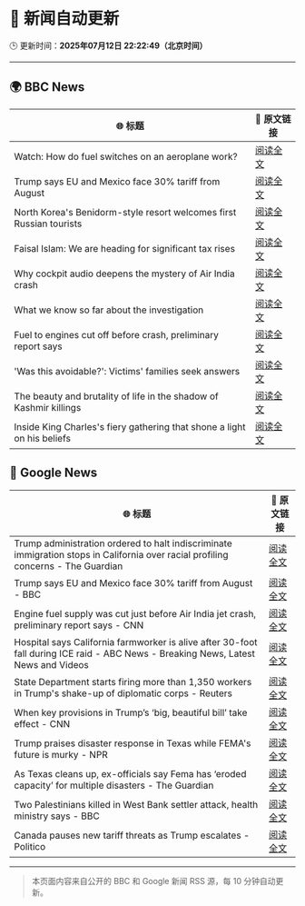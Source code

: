 # 🧠 新闻自动更新

🕒 更新时间：**2025年07月12日 22:22:49（北京时间）**

---

## 🌍 BBC News

| 🌐 标题 | 🔗 原文链接 |
|--------|-------------|
| Watch: How do fuel switches  on an aeroplane work? | [阅读全文](https://www.bbc.com/news/videos/cx2vrdd5xkeo) |
| Trump says EU and Mexico face 30% tariff from August | [阅读全文](https://www.bbc.com/news/articles/cyvj13d9ylpo) |
| North Korea's Benidorm-style resort welcomes first Russian tourists | [阅读全文](https://www.bbc.com/news/articles/cwyrk588dlro) |
| Faisal Islam: We are heading for significant tax rises | [阅读全文](https://www.bbc.com/news/articles/c9dgn647nplo) |
| Why cockpit audio deepens the mystery of Air India crash | [阅读全文](https://www.bbc.com/news/articles/cx2gy78gpnqo) |
| What we know so far about the investigation | [阅读全文](https://www.bbc.com/news/articles/c5y5nq170z4o) |
| Fuel to engines cut off before crash, preliminary report says | [阅读全文](https://www.bbc.com/news/articles/c79qrez8gqlo) |
| 'Was this avoidable?': Victims' families seek answers | [阅读全文](https://www.bbc.com/news/articles/c5ylv04r1eyo) |
| The beauty and brutality of life in the shadow of Kashmir killings | [阅读全文](https://www.bbc.com/news/articles/cjrll874eg5o) |
| Inside King Charles's fiery gathering that shone a light on his beliefs | [阅读全文](https://www.bbc.com/news/articles/c0l4jppyjzjo) |

## 📰 Google News

| 🌐 标题 | 🔗 原文链接 |
|--------|-------------|
| Trump administration ordered to halt indiscriminate immigration stops in California over racial profiling concerns - The Guardian | [阅读全文](https://news.google.com/rss/articles/CBMi9AFBVV95cUxQQ2QtTHk1R1R3Ri0yRU9IRy1hbnhlTTVTM2kwMmF4OEhWcVRtdnk4aGpkRjEtNDRtc3NRVFFSbTduZFk4aXNwa1A5dHZzWVR5YjlQcmpJY1RrMUgtZkhyWUxjSk9hMFcwaWpjUS1BMEZwMmdiRFJPSWlpQ1c2UWw1NFJXcF9LYkl5SzdGNThURmtzNnJjS0g5QkYwYlc5V05ORUZRcW9WQjdmQ1czLURkVHpmbXp1WDNCUHZiNmdQM0RRQVBVaWVlMHFHQUgwejdkVXVZd0JEVnRVQWZkV0E2QU90eVF6VFJRQ1N0V19kUm1MMlNL?oc=5) |
| Trump says EU and Mexico face 30% tariff from August - BBC | [阅读全文](https://news.google.com/rss/articles/CBMiWkFVX3lxTE1VMEFaSVV1VERUMnJ5OFlzcm5Va1BRMGdKalgyVnJ0em94T0RmOTdWZmxndXJoNlF1dk96X2ljMHdfZ29qMHMzRjBxUUp2V0xHZUZ0c3NpMEdGUdIBX0FVX3lxTE4yTG53SGJoQllFSS1BMGtuU0ZyMHEtaVYxM0d5dUJ3V19RR3RhbUhrZEhMamhPNnF2YWQtYXJkelZEOFRSdTFEbmhsYzZERmp5aWxFRGZWTnRIbmItdkJJ?oc=5) |
| Engine fuel supply was cut just before Air India jet crash, preliminary report says - CNN | [阅读全文](https://news.google.com/rss/articles/CBMiekFVX3lxTE5ROFpCdnhCQzlNNW1OVTk1UkpfMjAwSGMzZ0NXTHRsT3RidWRVbExiS092enBORkRwNVNMR1Rjb18yRVEtM2NjMWpERGJPVVdlU05PcGJfMU9TWWtGcnBFOW9xUlFzUEFzMVZPdm9uMUROSS1iaVY5SjN30gF_QVVfeXFMUGlYd2tGbTBGek9SYkpqS090MmdBQnZ2cEI4UUIyd3FIVGVjWnA0bkx2WjZKNi1iTHZaVFNsQzJMbHlhXzVmQV80TkhfZ0NMX042WmtROGZwdzNJLWl5VTRfV3gtcloyc3NSOGVYdmFKaWpHY1dMYzZRR0dVaURGQQ?oc=5) |
| Hospital says California farmworker is alive after 30-foot fall during ICE raid - ABC News - Breaking News, Latest News and Videos | [阅读全文](https://news.google.com/rss/articles/CBMiogFBVV95cUxOMGNLY3VOeWlEQTYwZFhGWVJIY3pYZzZ2eFloeDBtZ1ZESDJEdXZGMnhqdlJnT1BYcUwwb2VGTU4yMFRnS0N0OEwxSlFWckNaV2FjazREYm5ERHI5V3JyV0l0a3oxSzJZNmM4SThtdXZKYzRSUWU0UC1HalJVcWN4aGZFc0xWR0lMaG9jZHdsci11UXpxUEluSnpkaXlVajBNMWfSAacBQVVfeXFMTm5jdzRrZEhtemM3c1otWnJnR0Rjb19tX09qdDlVSnlZNUhQbEQyTFgyRG01Q3llVV8xWmJ0Z3AxQ1BJT2hiTENyN0s1RVRuU0ZZSTZOSGdfWnN5Q1FQc0htbkQtM002elpmZHZ6aWx4eF9pd0t5dDJYeWRKNTF4UVA3N0NtVjFSeUctc0RlVTlCWEx3cjkyT2RaYXF3a2FlcWJpamJadk0?oc=5) |
| State Department starts firing more than 1,350 workers in Trump's shake-up of diplomatic corps - Reuters | [阅读全文](https://news.google.com/rss/articles/CBMixAFBVV95cUxPTjFMQlJ5NTAxekNsS0RFdzc1dWtucFUzOEtHaVI1QlVqRlFjRVNBV1FFQzFZVVlfaUxxZHFLV2hldEQwWDVGUFNUNHR6S1JCbXBfRnRqZGdMQ1dyUk5qbWlsMkM4UkpFajF4M3BGbHpMNW9oSUxMeXZrclZsU1RiVm9kN2ZfYVBmSEluamtnelJ0RkxXTDJzWDhiWnBSTm9zYy1JQ3Q4MDFtQjZsOTBlR1duZGdpZGJZRUJpT1ZGc1RpY2RP?oc=5) |
| When key provisions in Trump’s ‘big, beautiful bill’ take effect - CNN | [阅读全文](https://news.google.com/rss/articles/CBMiekFVX3lxTE1MeFJaSnl1MmZWUFR5a1lYTnRMQ1Jwd1I3bWVya1dIcWpsMWNvU1JMRXhsaDVqVjR5RGlqeC1hRlp2aEZRNmszUGNNenRUdUpqU2hkZXhpRlFGUFQtQVJKcTN5UTJ0WVpPNzN4aFZKb0QwalNvbFpqZW130gF_QVVfeXFMUG16QUpfZkY1V0RpaTVtaDNYdHZudUdDamRGenUwdlM4SzFRaEJ1ekYwQzR3WmUtNUQ2WUVIY2FFeWdzeXh0TVJZb2lacWFRQmtzLVM3UnFHeTF3cGlxMjNNZTZSOEFoTTBGMFY3WElKOFVqd3BacUM5TGtkRVFWRQ?oc=5) |
| Trump praises disaster response in Texas while FEMA's future is murky - NPR | [阅读全文](https://news.google.com/rss/articles/CBMid0FVX3lxTFBsd21yMmtkN2VrZHZsWGs0ZlFsYTRnenlGM0xHMk8zTXRjTlliejZFMV9KeWQyeU5LcWtWTGR4LUdkenBXWUwydTNvOU9XOUtFd1djNHoyOW9jdHppREVpeW4tM2Y1X3FSZGY3dC1kYXcxcUFrN1o4?oc=5) |
| As Texas cleans up, ex-officials say Fema has ‘eroded capacity’ for multiple disasters - The Guardian | [阅读全文](https://news.google.com/rss/articles/CBMijwFBVV95cUxNLU1IV2lUdXFIWUxkVWhxR05EU1R1M2k2ZzlUenVoR0hlXzhyTjdvREZyamNMYVFHLVlsX2w1QURBcHc5ajZqaEJOc3BqOVlxYm5yNGhHemY4S1MtMFZJUUR1YUtUdnBuV056cFpiVURkdWZ5WTNZaFRtXzhhMVluRGljeW5lZlp0YUZCNmNybw?oc=5) |
| Two Palestinians killed in West Bank settler attack, health ministry says - BBC | [阅读全文](https://news.google.com/rss/articles/CBMiWkFVX3lxTE9kMlptWkdBajZEU3U0cGVmc2pBbDJ2WllrLVQ5NENydXFOWmVFWVBDRzc1MU1NVkp1OHg3RVJxMlRSQTB1VUpQOTNmWjExa0VBaHkxWnNFd2xTZw?oc=5) |
| Canada pauses new tariff threats as Trump escalates - Politico | [阅读全文](https://news.google.com/rss/articles/CBMiqAFBVV95cUxNQ3Flc3ppMUlkQlpKWmstbGJGbjlMSmRRQ2o5QXlaN2U2bUEwMGxfbFRjZVYybGJLOC1zWllvMHpGM0xjbHhnbEt6WThyaTI4aWRoU2RKbmRwVVh4R01DNnc3WW1NTjJHV1BDX1BLcDg5cl84ZnpPVERJeUV6NEJwMzV5NnhyVzQ4TW1Wa0RMMFU0VDRsMVNydmYtQ1o5MWZOYlJhWXowTVU?oc=5) |

---
> 本页面内容来自公开的 BBC 和 Google 新闻 RSS 源，每 10 分钟自动更新。